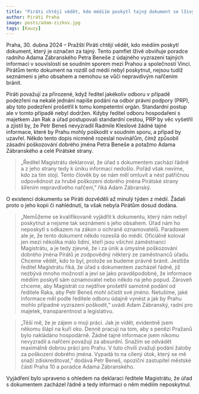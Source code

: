 ```yaml
---
title: "Piráti chtějí vědět, kdo médiím poskytl tajný dokument se lživým obviněním"
author: Piráti Praha
image: posts/adam-zizkov.jpg
tags: [Kauzy]
---
```

 
Praha, 30. dubna 2024 – Pražští Piráti chtějí vědět, kdo médiím poskytl dokument, který je označen za tajný. Tento pamflet lživě obviňuje poradce radního Adama Zábranského Petra Beneše z údajného vyzrazení tajných informací v souvislosti se soudním sporem mezi Prahou a společností Vinci. Pirátům tento dokument na rozdíl od médií nebyl poskytnut, nejsou tudíž seznámeni s jeho obsahem a nemohou se vůči nepravdivým nařčením bránit.
 
Piráti považují za přirozené, když ředitel jakékoliv odboru v případě podezření na nekalé jednání napíše podání na odbor právní podpory (PRP), aby toto podezření prošetřil k tomu kompetentní orgán. Standardní postup ale v tomto případě nebyl dodržen. Kdyby ředitel odboru hospodaření s majetkem Jan Rak a úřad postupovali standardní cestou, PRP by věc vyšetřil a zjistil by, že Petr Beneš nevyzradil Radmile Kleslové žádné tajné informace, které by Prahu mohly poškodit v soudním sporu, a případ by uzavřel. Někdo tento dopis nicméně rozeslal novinářům, čímž způsobil zásadní poškozování dobrého jména Petra Beneše a potažmo Adama Zábranského a celé Pirátské strany.

> „Ředitel Magistrátu deklaroval, že úřad s dokumentem zachází řádně a z jeho strany tedy k úniku informací nedošlo. Pořád však nevíme, kdo za tím stojí. Tento člověk by se nám měl omluvit a nést patřičnou odpovědnost za hrubé poškození dobrého jména Pirátské strany šířením nepravdivého nařčení,” říká Adam Zábranský.

O existenci dokumentu se Piráti dozvěděli až minulý týden z médií. Žádali proto o jeho kopii či nahlédnutí, ta však nebyla Pirátům dosud dodána. 

> „Nemůžeme se kvalifikovaně vyjádřit k dokumentu, který nám nebyl poskytnut a nejsme tak seznámeni s jeho obsahem. Úřad nám ho neposkytl s odkazem na zákon o ochraně oznamovatelů. Paradoxem ale je, že tento dokument někdo rozesílá do médií. Oficiálně koloval jen mezi několika málo lidmi, kteří jsou všichni zaměstnanci Magistrátu, a je tedy zjevné, že i za únik a úmyslné poškozování dobrého jména Pirátů je zodpovědný některý ze zaměstnanců úřadu. Chceme vědět, kdo to byl, protože se budeme právně bránit. Jestliže ředitel Magistrátu říká, že úřad s dokumentem zacházel řádně, již nezbývá mnoho možností a jeví se jako pravděpodobné, že informace médiím poskytl sám oznamovatel nebo někdo na jeho popud. Zároveň chceme, aby Magistrát co nejdříve prošetřil samotné podání od ředitele Raka, aby Petr Beneš mohl očistit své jméno. Netušíme, jaké informace měl podle ředitele odboru údajně vynést a jak by Prahu mohlo případné vyzrazení poškodit,” uvádí Adam Zábranský, radní pro majetek, transparentnost a legislativu. 

> „Těší mě, že je zájem o moji práci. Jak je vidět, evidentně jsem někomu šlápl na kuří oko. Denně pracuji na tom, aby s penězi Pražanů bylo nakládáno hospodárně. Žádné tajné informace jsem nikomu nevyzradil a nařčení považuji za absurdní. Snažím se odvádět maximálně dobrou práci pro Prahu. V tuto chvíli zvažuji podání žaloby za poškození dobrého jména. Vypadá to na cílený útok, který se mě snaží zdiskreditovat,” dodává Petr Beneš, opoziční zastupitel městské části Praha 10 a poradce Adama Zábranského.

Vyjádření bylo upraveno s ohledem na deklaraci ředitele Magistrátu, že úřad s dokumentem zacházel řádně a tedy informaci o něm médiím neposkytnul.

